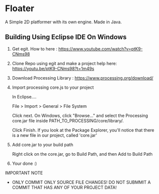 # Floater
A Simple 2D platformer with its own engine. Made in Java. 
## Building Using Eclipse IDE On Windows

1. Get egit. How to here : https://www.youtube.com/watch?v=ptK9-CNms98

2. Clone Repo using egit and make a project help here: https://youtu.be/ptK9-CNms98?t=1m49s

3. Download Processing Library : https://www.processing.org/download/

4. Import processing core.js to your project

    In  Eclipse....

    File > Import > General > File System

    Click next. On Windows, click "Browse..." and select the Processing core.jar file inside PATH_TO_PROCESSING/core/library/. 
    
    Click Finish. If you look at the Package Explorer, you'll notice that there is a new file in our project, called 'core.jar'
    
5. Add core.jar to your build path
    
    Right click on the core.jar, go to Build Path, and then Add to Build Path

6. Your done :)


IMPORTANT NOTE
- ONLY  COMMIT ONLY SOURCE FILE CHANGES! DO NOT SUBMMIT A COMMIT THAT HAS ANY OF YOUR PROJECT DATA!
